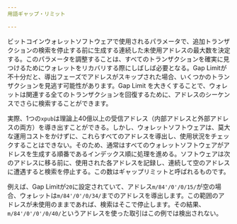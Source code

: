```yaml
---
用語ギャップ・リミット

---
```

ビットコインウォレットソフトウェアで使用されるパラメータで、追加トランザクションの検索を停止する前に生成する連続した未使用アドレスの最大数を決定する。このパラメータを調整することは、すべてのトランザクションを確実に見つけるためにウォレットをリカバリする際にしばしば必要となる。Gap Limitが不十分だと、導出フェーズでアドレスがスキップされた場合、いくつかのトランザクションを見逃す可能性があります。Gap Limit を大きくすることで、ウォレットは関連する全てのトランザクションを回復するために、アドレスのシーケンスでさらに検索することができます。

実際、1つの`xpub`は理論上40億以上の受信アドレス（内部アドレスと外部アドレスの両方）を導き出すことができる。しかし、ウォレットソフトウェアは、莫大な運用コストをかけずに、これらすべてのアドレスを導出し、使用状況をチェックすることはできない。そのため、通常はすべてのウォレットソフトウェアがアドレスを生成する順番であるインデックス順に処理を進める。ソフトウェアは次のアドレスに移る前に、使用された各アドレスを記録し、連続して空のアドレスに遭遇すると検索を停止する。この数はギャップリミットと呼ばれるものです。

例えば、Gap Limitが`20`に設定されていて、アドレス`m/84'/0'/0/15/`が空の場合、ウォレットは`m/84'/0'/0/34/`までのアドレスを導出します。この範囲のアドレスが未使用のままであれば、検索はそこで停止します。その結果、`m/84'/0'/0'/0/40/`というアドレスを使った取引はこの例では検出されない。